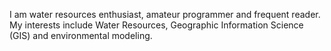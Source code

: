 I am water resources enthusiast, amateur programmer and frequent reader. My interests include Water Resources, Geographic Information Science (GIS) and environmental modeling. 
